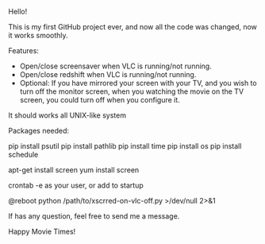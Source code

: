Hello!

This is my first GitHub project ever, and now all the code was changed, now it works smoothly.

Features:

- Open/close screensaver when VLC is running/not running.
- Open/close redshift when VLC is running/not running.
- Optional: If you have mirrored your screen with your TV, and you wish to turn off the monitor screen, when you watching the movie on the TV screen, you could turn off when you configure it.

It should works all UNIX-like system

Packages needed:

pip install psutil
pip install pathlib
pip install time
pip install os
pip install schedule

apt-get install screen
yum install screen

crontab -e as your user, or add to startup

@reboot python /path/to/xscrred-on-vlc-off.py >/dev/null 2>&1

If has any question, feel free to send me a message.

Happy Movie Times!
